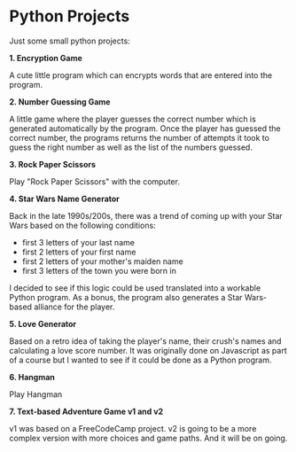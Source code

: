 # Python Projects

Just some small python projects:

**1. Encryption Game**

A cute little program which can encrypts words that are entered into the program.

**2. Number Guessing Game**

A little game where the player guesses the correct number which is generated automatically by the program. Once the player has guessed the correct number, the programs returns the number of attempts it took to guess the right number as well as the list of the numbers guessed.

**3. Rock Paper Scissors**

Play "Rock Paper Scissors" with the computer.

**4. Star Wars Name Generator**

Back in the late 1990s/200s, there was a trend of coming up with your Star Wars based on the following conditions:

- first 3 letters of your last name
- first 2 letters of your first name
- first 2 letters of your mother's maiden name
- first 3 letters of the town you were born in

I decided to see if this logic could be used translated into a workable Python program. As a bonus, the program also generates a Star Wars-based alliance for the player.

**5. Love Generator**

Based on a retro idea of taking the player's name, their crush's names and calculating a love score number. It was originally done on Javascript as part of a course but I wanted to see if it could be done as a Python program.  

**6. Hangman**

Play Hangman

**7. Text-based Adventure Game v1 and v2**

v1 was based on a FreeCodeCamp project.
v2 is going to be a more complex version with more choices and game paths. And it will be on going.
